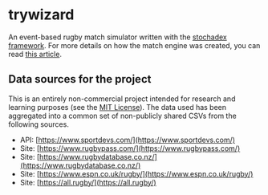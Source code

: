 # trywizard

An event-based rugby match simulator written with the [stochadex framework](https://github.com/umbralcalc/stochadex). For more details on how the match engine was created, you can read [this article](https://umbralcalc.github.io/posts/trywizard.html).

## Data sources for the project

This is an entirely non-commercial project intended for research and learning purposes (see the [MIT License](LICENSE)). The data used has been aggregated into a common set of non-publicly shared CSVs from the following sources.

- API: [https://www.sportdevs.com/](https://www.sportdevs.com/)
- Site: [https://www.rugbypass.com/](https://www.rugbypass.com/)
- Site: [https://www.rugbydatabase.co.nz/](https://www.rugbydatabase.co.nz/)
- Site: [https://www.espn.co.uk/rugby/](https://www.espn.co.uk/rugby/)
- Site: [https://all.rugby/](https://all.rugby/)
